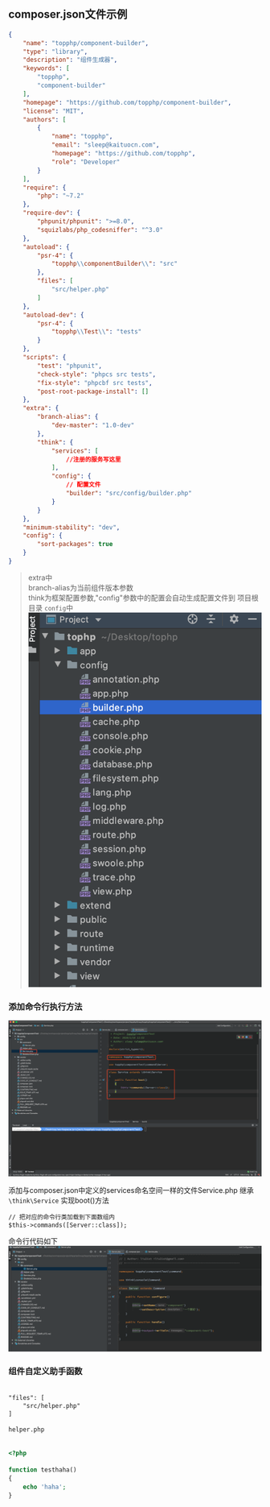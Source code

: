 ## composer.json文件示例

```json
{
    "name": "topphp/component-builder",
    "type": "library",
    "description": "组件生成器",
    "keywords": [
        "topphp",
        "component-builder"
    ],
    "homepage": "https://github.com/topphp/component-builder",
    "license": "MIT",
    "authors": [
        {
            "name": "topphp",
            "email": "sleep@kaituocn.com",
            "homepage": "https://github.com/topphp",
            "role": "Developer"
        }
    ],
    "require": {
        "php": "~7.2"
    },
    "require-dev": {
        "phpunit/phpunit": ">=8.0",
        "squizlabs/php_codesniffer": "^3.0"
    },
    "autoload": {
        "psr-4": {
            "topphp\\componentBuilder\\": "src"
        },
        "files": [
            "src/helper.php"
        ]
    },
    "autoload-dev": {
        "psr-4": {
            "topphp\\Test\\": "tests"
        }
    },
    "scripts": {
        "test": "phpunit",
        "check-style": "phpcs src tests",
        "fix-style": "phpcbf src tests",
        "post-root-package-install": []
    },
    "extra": {
        "branch-alias": {
            "dev-master": "1.0-dev"
        },
        "think": {
            "services": [
                //注册的服务写这里
            ],
            "config": {
                // 配置文件
                "builder": "src/config/builder.php"
            }
        }
    },
    "minimum-stability": "dev",
    "config": {
        "sort-packages": true
    }
}
```

> extra中   
> branch-alias为当前组件版本参数  
> think为框架配置参数,"config"参数中的配置会自动生成配置文件到 项目根目录 `config`中  
> ![](/assets/WX20200108-155443@2x.png)


### 添加命令行执行方法
![](/assets/1.png)

添加与composer.json中定义的services命名空间一样的文件Service.php 继承 `\think\Service`
实现boot()方法

```
// 把对应的命令行类加载到下面数组内
$this->commands([Server::class]);

```

命令行代码如下
![](/assets/2.png)


### 组件自定义助手函数
```

"files": [
    "src/helper.php"
]

```

`helper.php`

```php

<?php

function testhaha()
{
    echo 'haha';
}

```

